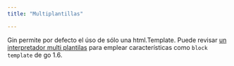 ```yaml
---
title: "Multiplantillas"

---
```


Gin permite por defecto el úso de sólo una html.Template. Puede revisar [un interpretador multi plantilas](https://github.com/gin-contrib/multitemplate) para emplear características como `block template` de go 1.6.
